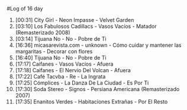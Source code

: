 #Log of 16 day

1. [00:31] City Girl - Neon Impasse - Velvet Garden
1. [03:10] Los Fabulosos Cadillacs - Vasos Vacíos - Matador (Remasterizado 2008)
1. [03:14] Tijuana No - No - Pobre de Ti
1. [16:36] micasarevista.com - unknown - Cómo cuidar y mantener las margaritas - Decorar con flores
1. [16:40] Tijuana No - No - Pobre de Ti
1. [17:17] Caifanes - Vasos Vacíos - Afuera
1. [17:18] Caifanes - El Nervio Del Volcan - Afuera
1. [17:22] Café Tacvba - Re - La Ingrata
1. [17:25] Cómplices - La Danza De La Ciudad - Es Por Ti
1. [17:30] Soda Stereo - Signos - Persiana Americana (Remasterizado 2007)
1. [17:35] Enanitos Verdes - Habitaciones Extrañas - Por El Resto
